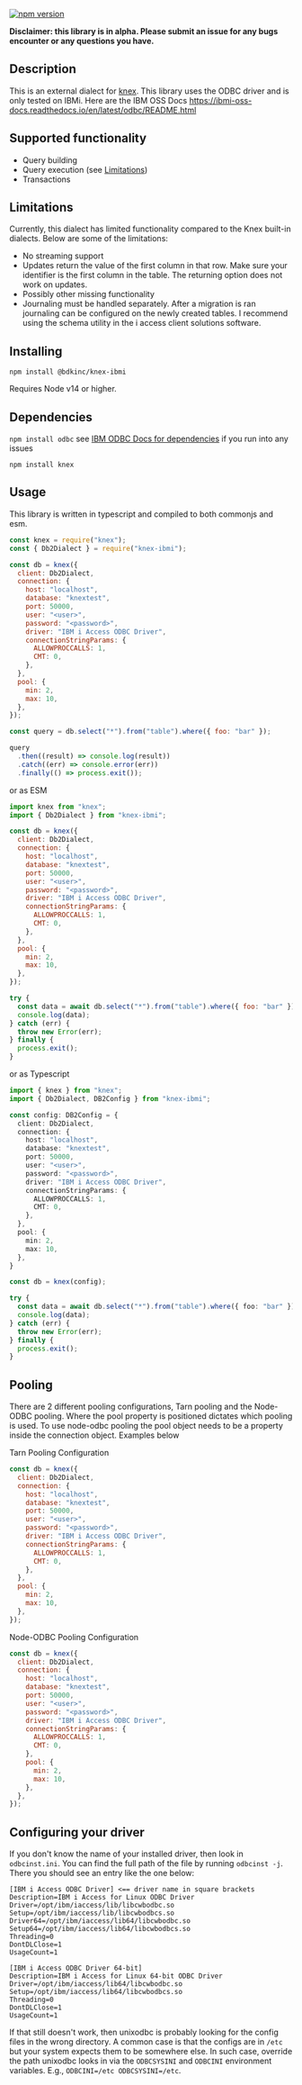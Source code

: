 [![npm version](http://img.shields.io/npm/v/@bdkinc/knex-ibmi.svg)](https://npmjs.org/package/@bdkinc/knex-ibmi)

**Disclaimer: this library is in alpha. Please submit an issue for any bugs encounter or any questions you have.**

## Description

This is an external dialect for [knex](https://github.com/tgriesser/knex). This library uses the ODBC driver and is only tested on IBMi. Here are the IBM OSS Docs https://ibmi-oss-docs.readthedocs.io/en/latest/odbc/README.html

## Supported functionality

- Query building
- Query execution (see [Limitations](#Limitations))
- Transactions

## Limitations

Currently, this dialect has limited functionality compared to the Knex built-in dialects. Below are some of the limitations:

- No streaming support
- Updates return the value of the first column in that row. Make sure your identifier is the first column in the table. The returning option does not work on updates.
- Possibly other missing functionality
- Journaling must be handled separately. After a migration is ran journaling can be configured on the newly created tables. I recommend using the schema utility in the i access client solutions software.

## Installing

`npm install @bdkinc/knex-ibmi`

Requires Node v14 or higher.

## Dependencies

`npm install odbc` see [IBM ODBC Docs for dependencies](https://ibmi-oss-docs.readthedocs.io/en/latest/odbc/README.html) if you run into any issues

`npm install knex`

## Usage

This library is written in typescript and compiled to both commonjs and esm.

```javascript
const knex = require("knex");
const { Db2Dialect } = require("knex-ibmi");

const db = knex({
  client: Db2Dialect,
  connection: {
    host: "localhost",
    database: "knextest",
    port: 50000,
    user: "<user>",
    password: "<password>",
    driver: "IBM i Access ODBC Driver",
    connectionStringParams: {
      ALLOWPROCCALLS: 1,
      CMT: 0,
    },
  },
  pool: {
    min: 2,
    max: 10,
  },
});

const query = db.select("*").from("table").where({ foo: "bar" });

query
  .then((result) => console.log(result))
  .catch((err) => console.error(err))
  .finally(() => process.exit());
```

or as ESM

```javascript
import knex from "knex";
import { Db2Dialect } from "knex-ibmi";

const db = knex({
  client: Db2Dialect,
  connection: {
    host: "localhost",
    database: "knextest",
    port: 50000,
    user: "<user>",
    password: "<password>",
    driver: "IBM i Access ODBC Driver",
    connectionStringParams: {
      ALLOWPROCCALLS: 1,
      CMT: 0,
    },
  },
  pool: {
    min: 2,
    max: 10,
  },
});

try {
  const data = await db.select("*").from("table").where({ foo: "bar" });
  console.log(data);
} catch (err) {
  throw new Error(err);
} finally {
  process.exit();
}
```

or as Typescript

```typescript
import { knex } from "knex";
import { Db2Dialect, DB2Config } from "knex-ibmi";

const config: DB2Config = {
  client: Db2Dialect,
  connection: {
    host: "localhost",
    database: "knextest",
    port: 50000,
    user: "<user>",
    password: "<password>",
    driver: "IBM i Access ODBC Driver",
    connectionStringParams: {
      ALLOWPROCCALLS: 1,
      CMT: 0,
    },
  },
  pool: {
    min: 2,
    max: 10,
  },
}

const db = knex(config);

try {
  const data = await db.select("*").from("table").where({ foo: "bar" });
  console.log(data);
} catch (err) {
  throw new Error(err);
} finally {
  process.exit();
}
```

## Pooling

There are 2 different pooling configurations, Tarn pooling and the Node-ODBC pooling. 
Where the pool property is positioned dictates which pooling is used. To use node-odbc pooling the pool object needs to 
be a property inside the connection object. Examples below

Tarn Pooling Configuration

```javascript
const db = knex({
  client: Db2Dialect,
  connection: {
    host: "localhost",
    database: "knextest",
    port: 50000,
    user: "<user>",
    password: "<password>",
    driver: "IBM i Access ODBC Driver",
    connectionStringParams: {
      ALLOWPROCCALLS: 1,
      CMT: 0,
    },
  },
  pool: {
    min: 2,
    max: 10,
  },
});
```

Node-ODBC Pooling Configuration

```javascript
const db = knex({
  client: Db2Dialect,
  connection: {
    host: "localhost",
    database: "knextest",
    port: 50000,
    user: "<user>",
    password: "<password>",
    driver: "IBM i Access ODBC Driver",
    connectionStringParams: {
      ALLOWPROCCALLS: 1,
      CMT: 0,
    },
    pool: {
      min: 2,
      max: 10,
    },
  },
});
```

## Configuring your driver

If you don't know the name of your installed driver, then look in `odbcinst.ini`. You can find the full path of the file by running `odbcinst -j`.
There you should see an entry like the one below:

```
[IBM i Access ODBC Driver] <== driver name in square brackets
Description=IBM i Access for Linux ODBC Driver
Driver=/opt/ibm/iaccess/lib/libcwbodbc.so
Setup=/opt/ibm/iaccess/lib/libcwbodbcs.so
Driver64=/opt/ibm/iaccess/lib64/libcwbodbc.so
Setup64=/opt/ibm/iaccess/lib64/libcwbodbcs.so
Threading=0
DontDLClose=1
UsageCount=1

[IBM i Access ODBC Driver 64-bit]
Description=IBM i Access for Linux 64-bit ODBC Driver
Driver=/opt/ibm/iaccess/lib64/libcwbodbc.so
Setup=/opt/ibm/iaccess/lib64/libcwbodbcs.so
Threading=0
DontDLClose=1
UsageCount=1
```

If that still doesn't work, then unixodbc is probably looking for the config files in the wrong directory. A common case is that the configs are in `/etc` but your system expects them to be somewhere else. In such case, override the path unixodbc looks in via the `ODBCSYSINI` and `ODBCINI` environment variables.
E.g., `ODBCINI=/etc ODBCSYSINI=/etc`.
